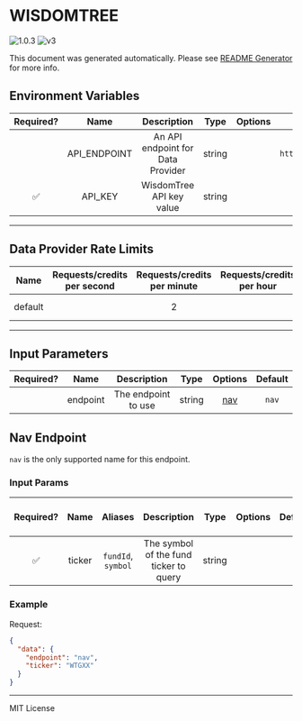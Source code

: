 # WISDOMTREE

![1.0.3](https://img.shields.io/github/package-json/v/smartcontractkit/external-adapters-js?filename=packages/sources/wisdomtree/package.json) ![v3](https://img.shields.io/badge/framework%20version-v3-blueviolet)

This document was generated automatically. Please see [README Generator](../../scripts#readme-generator) for more info.

## Environment Variables

| Required? |     Name     |            Description            |  Type  | Options |               Default                |
| :-------: | :----------: | :-------------------------------: | :----: | :-----: | :----------------------------------: |
|           | API_ENDPOINT | An API endpoint for Data Provider | string |         | `https://dataspanapi.wisdomtree.com` |
|    ✅     |   API_KEY    |     WisdomTree API key value      | string |         |                                      |

---

## Data Provider Rate Limits

|  Name   | Requests/credits per second | Requests/credits per minute | Requests/credits per hour |       Note        |
| :-----: | :-------------------------: | :-------------------------: | :-----------------------: | :---------------: |
| default |                             |              2              |                           | Reasonable limits |

---

## Input Parameters

| Required? |   Name   |     Description     |  Type  |       Options        | Default |
| :-------: | :------: | :-----------------: | :----: | :------------------: | :-----: |
|           | endpoint | The endpoint to use | string | [nav](#nav-endpoint) |  `nav`  |

## Nav Endpoint

`nav` is the only supported name for this endpoint.

### Input Params

| Required? |  Name  |      Aliases       |              Description               |  Type  | Options | Default | Depends On | Not Valid With |
| :-------: | :----: | :----------------: | :------------------------------------: | :----: | :-----: | :-----: | :--------: | :------------: |
|    ✅     | ticker | `fundId`, `symbol` | The symbol of the fund ticker to query | string |         |         |            |                |

### Example

Request:

```json
{
  "data": {
    "endpoint": "nav",
    "ticker": "WTGXX"
  }
}
```

---

MIT License
